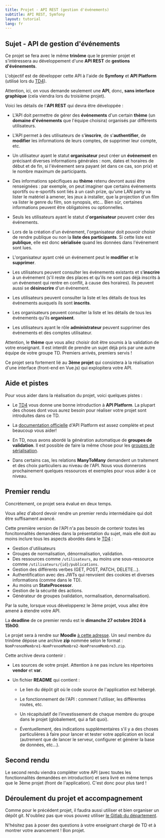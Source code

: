 ```yaml
---
title: Projet - API REST (gestion d'événements)
subtitle: API REST, Symfony
layout: tutorial
lang: fr
---
```


## Sujet - API de gestion d'événements

Ce projet se fera avec le même **trinôme** que le premier projet et s'intéressera au développement d'une **API REST** de **gestions d'événements**.

L'objectif est de développer cette API à l'aide de **Symfony** et **API Platform** (utilisé lors du [TD4]({{site.baseurl}}/tutorials/tutorial4)).

Attention, ici, on vous demande seulement une **API**, donc, **sans interface graphique** (cela viendra lors du troisième projet).

Voici les détails de l'**API REST** qui devra être développée :

* L'API doit permettre de gérer des **événements** d'un certain **thème** (un **domaine d'événements** que l'équipe choisira) organisés par différents utilisateurs.

* L'API permet à des utilisateurs de s'**inscrire**, de s'**authentifier**, de **modifier** les informations de leurs comptes, de supprimer leur compte, etc.

* Un utilisateur ayant le statut **organisateur** peut créer un **événement** en précisant diverses informations générales : nom, dates et horaires de début et de fin, si l'événement sera payant (et dans ce cas, son prix) et le nombre maximum de participants.

* Des informations spécifiques au **thème** retenu devront aussi être renseignées : par exemple, on peut imaginer que certains événements sportifs ou e-sportifs sont liés à un cash prize, qu'une LAN party va lister le matériel à amener, les jeux à installer, que la projection d'un film va lister le genre du film, son synopsis, etc... Bien sûr, certaines informations peuvent être obligatoires ou optionnelles.

* Seuls les utilisateurs ayant le statut d'**organisateur** peuvent créer des événements.

* Lors de la création d'un événement, l'organisateur doit pouvoir choisir de rendre publique ou non la **liste des participants**. Si cette liste est **publique**, elle est donc **sérialisée** quand les données dans l'événement sont lues.

* L'organisateur ayant créé un événement peut le **modifier** et le **supprimer**.

* Les utilisateurs peuvent consulter les événements existants et s'**inscrire** à un événement (s'il reste des places et qu'ils ne sont pas déjà inscrits à un événement qui rentre en conflit, à cause des horaires). Ils peuvent aussi se **désinscrire** d'un événement.

* Les utilisateurs peuvent consulter la liste et les détails de tous les événements auxquels ils sont **inscrits**.

* Les organisateurs peuvent consulter la liste et les détails de tous les événements qu'ils **organisent**.

* Les utilisateurs ayant le rôle **administrateur** peuvent supprimer des événements et des comptes utilisateur.

Attention, le **thème** que vous allez choisir doit être soumis à la validation de votre enseignant. 
Il est interdit de prendre un sujet déjà pris par une autre équipe de votre groupe TD. Premiers arrivés, premiers servis !

Ce projet sera fortement lié au **3ème projet** qui consistera à la réalisation d'une interface (front-end en Vue.js) qui explopitera votre API.

## Aide et pistes

Pour vous aider dans la réalisation du projet, voici quelques pistes :

* Le [TD4]({{site.baseurl}}/tutorials/tutorial4) vous donne une bonne introduction à **API Platform**. La plupart des choses dont vous aurez besoin pour réaliser votre projet sont introduites dans ce TD.

* La [documentation officielle](https://api-platform.com/docs/symfony/) d'API Platform est assez complète et peut beaucoup vous aider!

* En TD, nous avons abordé la génération automatique de **groupes de validation**. Il est possible de faire la même chose pour les [groupes de sérialisation](https://api-platform.com/docs/core/serialization/#changing-the-serialization-context-dynamically).

* Dans certains cas, les relations **ManyToMany** demandent un traitement et des choix particuliers au niveau de l'API. Nous vous donnerons prochainement quelques ressources et exemples pour vous aider à ce niveau.

## Premier rendu

Concrètement, ce projet sera évalué en deux temps.

Vous allez d'abord devoir rendre un premier rendu intermédiaire qui doit être suffisament avancé. 

Cette première version de l'API n'a pas besoin de contenir toutes les foncitonnalités demandées dans la présentation du sujet, mais elle doit au moins inclure tous les aspects abordés dans le [TD4]({{site.baseurl}}/tutorials/tutorial4) : 

* Gestion d'utilisateurs
* Groupes de normalisation, dénormalisation, validation.
* Des ressources comme `/utilisateurs`, au moins une sous-ressource comme `/utilisateurs/{id}/publications`.
* Gestion des différents verbes (GET, POST, PATCH, DELETE...).
* Authentification avec des JWTs qui renvoient des cookies et diverses informations (comme dans le TD).
* Au moins un **StateProcessor**.
* Gestion de la sécurité des actions.
* Générateur de groupes (validation, normalisation, denormalisation).

Par la suite, lorsque vous développerez le 3ème projet, vous allez être amené à étendre votre API.

La **deadline** de ce premier rendu est le **dimanche 27 octobre 2024 à 15h00**.

Le projet sera à rendre sur **Moodle** [à cette adresse](https://moodle.umontpellier.fr/course/view.php?id=31511#coursecontentcollapse2).
Un seul membre du trinôme dépose une archive **zip** nommée selon le format : `NomPrenomMembre1-NomPrenomMembre2-NomPrenomMembre3.zip`.

Cette archive devra contenir :

* Les sources de votre projet. Attention à ne pas inclure les répertoires **vendor** et **var**.

* Un fichier **README** qui contient :

    * Le lien du dépôt git où le code source de l'application est hébergé.

    * Le fonctionnement de l'API : comment l'utiliser, les différentes routes, etc.

    * Un récapitulatif de l’investissement de chaque membre du groupe dans le projet (globalement, qui a fait quoi).

    * Éventuellement, des indications supplémentaires s'il y a des choses particulières à faire pour lancer et tester votre application en local (autrement que de lancer le serveur, configurer et générer la base de données, etc...).

## Second rendu

Le second rendu viendra compléter votre API (avec toutes les fonctionnalités demandées en introduction) et sera livré en même temps que le 3ème projet (front de l'application). C'est donc pour plus tard !

## Déroulement du projet et accompagnement

Comme pour le précédent projet, il faudra aussi utiliser et bien organiser un dépôt git. N'oubliez pas que vous pouvez utiliser [le Gitlab du département](https://gitlabinfo.iutmontp.univ-montp2.fr).

N'hésitez pas à poser des questions à votre enseignant chargé de TD et à montrer votre avancement ! Bon projet.